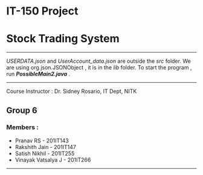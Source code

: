 # IT-150 Project

# Stock Trading System

---

*USERDATA.json* and *UserAccount_data.json* are outside the *src* folder. We are using org.json.JSONObject , it is in the *lib* folder. To start the program , run ***PossibleMain2.java*** . 

---

Course Instructor : Dr. Sidney  Rosario, IT Dept, NITK

## Group 6

### Members :

- Pranav RS                -  201IT143
- Rakshith Jain            - 201IT147
- Satish Nikhil            - 201IT255
- Vinayak Vatsalya J   - 201IT266

---